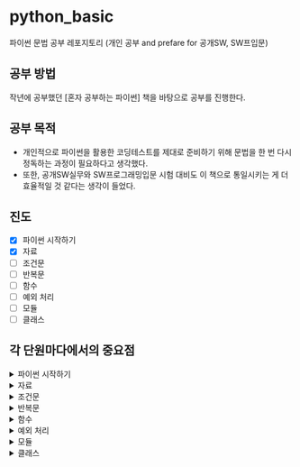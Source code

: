 # python_basic
파이썬 문법 공부 레포지토리 (개인 공부 and prefare for 공개SW, SW프입문)

## 공부 방법
작년에 공부했던 [혼자 공부하는 파이썬] 책을 바탕으로 공부를 진행한다.

## 공부 목적
* 개인적으로 파이썬을 활용한 코딩테스트를 제대로 준비하기 위해 문법을 한 번 다시 정독하는 과정이 필요하다고 생각했다.
* 또한, 공개SW실무와 SW프로그래밍입문 시험 대비도 이 책으로 통일시키는 게 더 효율적일 것 같다는 생각이 들었다.

## 진도
- [x] 파이썬 시작하기
- [x] 자료
- [ ] 조건문
- [ ] 반복문
- [ ] 함수
- [ ] 예외 처리
- [ ] 모듈
- [ ] 클래스

## 각 단원마다에서의 중요점
<details>
<summary>파이썬 시작하기</summary>
<div markdown="1">
  <h3>이 책에서 자주 나오는 파이썬 용어들</h3>
  <ul>
    <li>
      <code><b>키워드</b></code>: 특별한 의미가 부여된 단어로, 파이썬이 만들어질 때 이미 사용하겠다고 예약해 놓은 단어
    </li>
    <li>
      <code><b>식별자</b></code>: 프로그래밍 언어에서 이름을 붙일 때 사용하는 단어
      <ul>
        <li>키워드를 사용하면 안 됩니다.</li>
        <li>특수 문자는 언더 바(_)만 허용됩니다.</li>
        <li>숫자로 시작하면 안 됩니다.</li>
        <li>공백을 포함할 수 없습니다.</li>
        <li>캐멀케이스(대문자시작)은 <code><b>클래스</b></code>를 의미, 괄호가 있으면 <code><b>생성자</b></code>를 의미</li>
        <li>스네이크케이스(소문자시작)은 괄호가 있으면 <code><b>함수</b></code>, 없으면 <code><b>변수</b></code>를 의미</li>
      </ul>
    </li>
  </ul>
  <ul>
    <li>파이썬은 <code><b>대소문자를 구분</b></code>합니다.</li>
    <li><code><b>print()</b></code>함수로 여러 개를 출력하면, 공백 한 칸이 추가되면서 여러 개가 출력됩니다.</li>
  </ul>
</div>
  
</details>
<details>
<summary>자료</summary>
<div markdown="1">
  <h3>자료형과 문자열</h3>
  <ul>
    <li><code><b>type()</b></code>: 자료의 형식 확인</li>
    <li><code><b>len()</b></code>: 길이 확인</li>
    <li><code><b>문자열+문자열</b></code>: 공백 없이 바로 문자열이 연결됩니다. 참고로, 문자열과 숫자를 결합할 수는 없습니다.</li>
    <li><code><b>문자*숫자</b></code> 또는 <code><b>숫자*문자</b></code>: 문자열을 숫자만큼 반복합니다.</li>
    <li>
      <code><b>[a:b]</b></code>: 슬라이싱 (특정 범위를 선택합니다. b 직전까지를 선택하며, 원본이 변하지 않습니다.)
      <ul>
        <li>변형1:<code><b>[-3:-1]</b></code>: -1은 뒤에서부터를 의미합니다. 뒤에서부터 2번째, 3번째를 선택한다는 뜻 입니다.</li>
        <li>변형2:<code><b>[1:]</b></code>: 1번째 (2번째) 값부터 끝까지를 선택한다는 뜻 입니다.</li>
        <li>변형3:<code><b>[:3]</b></code>: 0번째, 1번째, 2번째까지를 선택한다는 뜻 입니다.</li>
      </ul>
    </li>
  </ul>
  <ul>
    <li>문자열에서 따옴표를 출력하려면 앞에 \ 문자를 넣으면 됩니다.</li>
    <li>\ 문자를 두 번 넣으면 \ 하나를 의미합니다.</li>
    <li>
      """와 같이 따옴표를 세 번 입력하면 여러 줄 문자열을 입력할 수 있습니다.
      <li>
        """를 입력한 뒤 한 줄씩 내린 다음 문자열을 입력하면 위 아래로 의도치 않은 줄바꿈이 들어갑니다. 이때 따옴표 앞에 \를 붙인다면 없앨 수 있습니다.
      </li>
    </li>
    <li>파이썬은 <code><b>제로 인덱스</b></code>라서 0부터 시작합니다.</li>
  </ul>
  <h3>숫자</h3>
  <ul>
    <li>파이썬의 숫자 타입은 <code><b>int</b></code>와 <code><b>float</b></code>으로 나뉩니다.</li>
  </ul>
  <h3>변수와 입력</h3>
  <ul>
    <li><code><b>input()</code></b>함수로는 입력을 받을 수 있으며, 결과는 무조건 <code><b>문자열</b></code>입니다.</li>
    <li>
      <code><b>int()</b></code> 또는 <code><b>float()</b></code>: 문자열 또는 숫자를 정수, 실수로 변환합니다.
      <ul>
        <li><code><b>int(실수)</b></code>: 소수점 버리고 나머지 숫자로 변환</li>
        <li><code><b>float(정수)</b></code>, <code><b>float(정수문자열)</b></code>: .0을 붙이며 실수로 변환</li>
        <li><code><b>int(실수문자열)</b></code>: ValueError 발생</li>
      </ul>
    </li>
    <li><code><b>str()</b></code>: 문자열로 변환합니다.</li>
  </ul>
  <h3>숫자와 문자열의 다양한 기능</h3>
  <ul>
    <li>
      <code><b>format()</b></code> 함수를 이용하면 자료를 문자열로 변환할 수 있습니다.
      <ul>
        <li>
          <code>"{}".format(10)</code>와 같이 사용할 수 있고, 숫자 이외의 자료형에도 적용할 수 있습니다.
        </li>
        <li>괄호의 갯수가 변수의 갯수보다 많으면 IndexError가 발생하며, 그 반대의 경우는 문제가 없습니다.</li>
      </ul>
    </li>
  </ul>
</div>
</details>
<details>
<summary>조건문</summary>
<div markdown="1">
</div>
</details>
<details>
<summary>반복문</summary>
<div markdown="1">
</div>
</details>
<details>
<summary>함수</summary>
<div markdown="1">
</div>
</details>
<details>
<summary>예외 처리</summary>
<div markdown="1">
</div>
</details>
<details>
<summary>모듈</summary>
<div markdown="1">
</div>
</details>
<details>
<summary>클래스</summary>
<div markdown="1">
</div>
</details>
